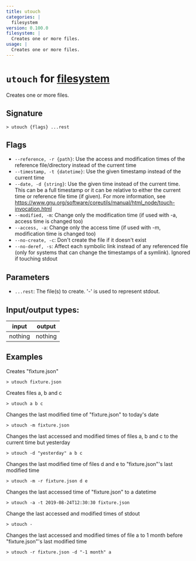 ```yaml
---
title: utouch
categories: |
  filesystem
version: 0.100.0
filesystem: |
  Creates one or more files.
usage: |
  Creates one or more files.
---
```

<!-- This file is automatically generated. Please edit the command in https://github.com/nushell/nushell instead. -->

# `utouch` for [filesystem](/commands/categories/filesystem.md)

<div class='command-title'>Creates one or more files.</div>

## Signature

```> utouch {flags} ...rest```

## Flags

 -  `--reference, -r {path}`: Use the access and modification times of the reference file/directory instead of the current time
 -  `--timestamp, -t {datetime}`: Use the given timestamp instead of the current time
 -  `--date, -d {string}`: Use the given time instead of the current time. This can be a full timestamp or it can be relative to either the current time or reference file time (if given). For more information, see https://www.gnu.org/software/coreutils/manual/html_node/touch-invocation.html
 -  `--modified, -m`: Change only the modification time (if used with -a, access time is changed too)
 -  `--access, -a`: Change only the access time (if used with -m, modification time is changed too)
 -  `--no-create, -c`: Don't create the file if it doesn't exist
 -  `--no-deref, -s`: Affect each symbolic link instead of any referenced file (only for systems that can change the timestamps of a symlink). Ignored if touching stdout

## Parameters

 -  `...rest`: The file(s) to create. '-' is used to represent stdout.


## Input/output types:

| input   | output  |
| ------- | ------- |
| nothing | nothing |

## Examples

Creates "fixture.json"
```nu
> utouch fixture.json

```

Creates files a, b and c
```nu
> utouch a b c

```

Changes the last modified time of "fixture.json" to today's date
```nu
> utouch -m fixture.json

```

Changes the last accessed and modified times of files a, b and c to the current time but yesterday
```nu
> utouch -d "yesterday" a b c

```

Changes the last modified time of files d and e to "fixture.json"'s last modified time
```nu
> utouch -m -r fixture.json d e

```

Changes the last accessed time of "fixture.json" to a datetime
```nu
> utouch -a -t 2019-08-24T12:30:30 fixture.json

```

Change the last accessed and modified times of stdout
```nu
> utouch -

```

Changes the last accessed and modified times of file a to 1 month before "fixture.json"'s last modified time
```nu
> utouch -r fixture.json -d "-1 month" a

```

